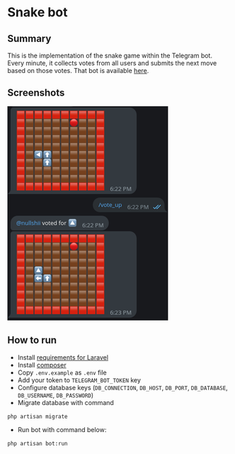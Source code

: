 # Snake bot

## Summary
This is the implementation of the snake game within the Telegram bot.
Every minute, it collects votes from all users and submits the next move based on those votes.
That bot is available [here](https://t.me/shake_snake_bot).

## Screenshots
![alt text](preview.png)

## How to run
- Install [requirements for Laravel](https://laravel.com/docs/10.x/deployment#server-requirements) 
- Install [composer](https://getcomposer.org/download/)
- Copy `.env.example` as `.env` file
- Add your token to `TELEGRAM_BOT_TOKEN` key
- Configure database keys (`DB_CONNECTION`, `DB_HOST`, `DB_PORT`, `DB_DATABASE`, `DB_USERNAME`, `DB_PASSWORD`)
- Migrate database with command
```shell
php artisan migrate
```

- Run bot with command below:
```shell
php artisan bot:run 
```
